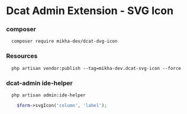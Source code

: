 # Dcat Admin Extension - SVG Icon

### composer
```shell
  composer require mikha-dev/dcat-dvg-icon
```
### Resources
```shell
  php artisan vendor:publish --tag=mikha-dev.dcat-svg-icon --force
```

### dcat-admin ide-helper
```shell
  php artisan admin:ide-helper
```

```php
    $form->svgIcon('column', 'label');    
```
